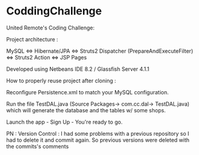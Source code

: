 # CoddingChallenge

United Remote's Coding Challenge:

Project architecture : 

MySQL <=> Hibernate/JPA <=> Struts2 Dispatcher (PrepareAndExecuteFilter) <=> Struts2 Action <=> JSP Pages

Developed using Netbeans IDE 8.2 / Glassfish Server 4.1.1

How to properly reuse project after cloning : 

Reconfigure Persistence.xml to match your MySQL configuration.

Run the file TestDAL.java (Source Packages-> com.cc.dal-> TestDAL.java) which will generate the database and the tables w/ some shops.

Launch the app - Sign Up - You're ready to go.

PN : Version Control : I had some problems with a previous repository so I had to delete it and commit again. So previous versions were deleted with the commits's comments
